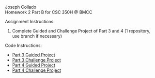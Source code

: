 Joseph Collado<br>
Homework 2 Part B for CSC 350H @ BMCC

Assignment Instructions:
  1. Complete Guided and Challenge Project of Part 3 and 4 (1 repository, use branch if necessary)

Code Instructions:
  - <a href="https://learn.microsoft.com/en-us/training/modules/guided-project-develop-conditional-branching-looping/">Part 3 Guided Project</a>
  - <a href="https://learn.microsoft.com/en-us/training/modules/challenge-project-develop-branching-looping-structures-c-sharp/">Part 3 Challenge Project</a>
  - <a href="https://learn.microsoft.com/en-us/training/modules/guided-project-work-variable-data-c-sharp/">Part 4 Guided Project</a>
  - <a href="https://learn.microsoft.com/en-us/training/modules/challenge-project-work-variable-data-c-sharp/">Part 4 Challenge Project</a>
